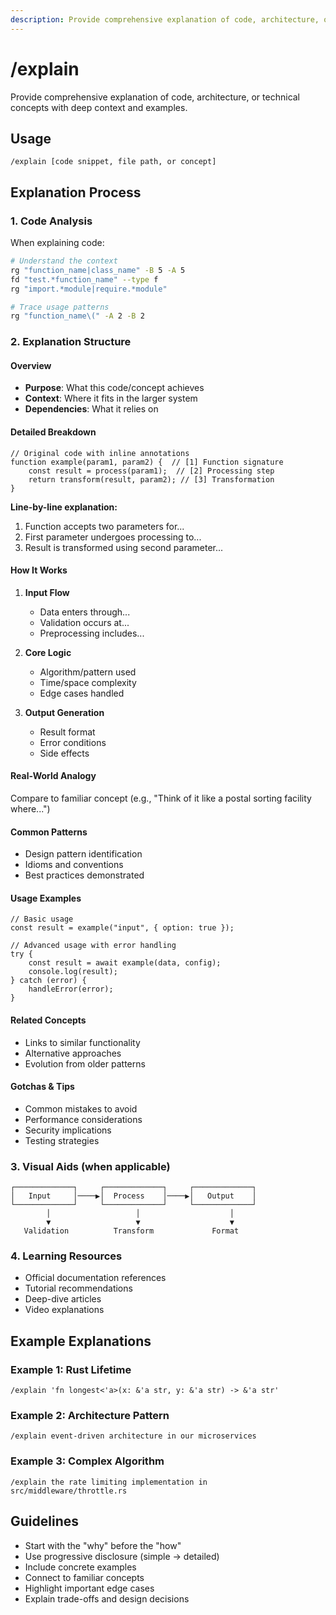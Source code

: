 ```yaml
---
description: Provide comprehensive explanation of code, architecture, or technical concepts with deep context and examples.
---
```


# /explain

Provide comprehensive explanation of code, architecture, or technical concepts with deep context and examples.

## Usage

```
/explain [code snippet, file path, or concept]
```

## Explanation Process

### 1. Code Analysis

When explaining code:

```bash
# Understand the context
rg "function_name|class_name" -B 5 -A 5
fd "test.*function_name" --type f
rg "import.*module|require.*module"

# Trace usage patterns
rg "function_name\(" -A 2 -B 2
```

### 2. Explanation Structure

#### Overview

- **Purpose**: What this code/concept achieves
- **Context**: Where it fits in the larger system
- **Dependencies**: What it relies on

#### Detailed Breakdown

```[language]
// Original code with inline annotations
function example(param1, param2) {  // [1] Function signature
    const result = process(param1);  // [2] Processing step
    return transform(result, param2); // [3] Transformation
}
```

**Line-by-line explanation:**

1. Function accepts two parameters for...
2. First parameter undergoes processing to...
3. Result is transformed using second parameter...

#### How It Works

1. **Input Flow**
   - Data enters through...
   - Validation occurs at...
   - Preprocessing includes...

2. **Core Logic**
   - Algorithm/pattern used
   - Time/space complexity
   - Edge cases handled

3. **Output Generation**
   - Result format
   - Error conditions
   - Side effects

#### Real-World Analogy

Compare to familiar concept (e.g., "Think of it like a postal sorting facility where...")

#### Common Patterns

- Design pattern identification
- Idioms and conventions
- Best practices demonstrated

#### Usage Examples

```[language]
// Basic usage
const result = example("input", { option: true });

// Advanced usage with error handling
try {
    const result = await example(data, config);
    console.log(result);
} catch (error) {
    handleError(error);
}
```

#### Related Concepts

- Links to similar functionality
- Alternative approaches
- Evolution from older patterns

#### Gotchas & Tips

- Common mistakes to avoid
- Performance considerations
- Security implications
- Testing strategies

### 3. Visual Aids (when applicable)

```
┌─────────────┐     ┌─────────────┐     ┌─────────────┐
│   Input     │────▶│  Process    │────▶│   Output    │
└─────────────┘     └─────────────┘     └─────────────┘
        │                   │                    │
        ▼                   ▼                    ▼
   Validation          Transform             Format
```

### 4. Learning Resources

- Official documentation references
- Tutorial recommendations
- Deep-dive articles
- Video explanations

## Example Explanations

### Example 1: Rust Lifetime

```
/explain 'fn longest<'a>(x: &'a str, y: &'a str) -> &'a str'
```

### Example 2: Architecture Pattern

```
/explain event-driven architecture in our microservices
```

### Example 3: Complex Algorithm

```
/explain the rate limiting implementation in src/middleware/throttle.rs
```

## Guidelines

- Start with the "why" before the "how"
- Use progressive disclosure (simple → detailed)
- Include concrete examples
- Connect to familiar concepts
- Highlight important edge cases
- Explain trade-offs and design decisions
